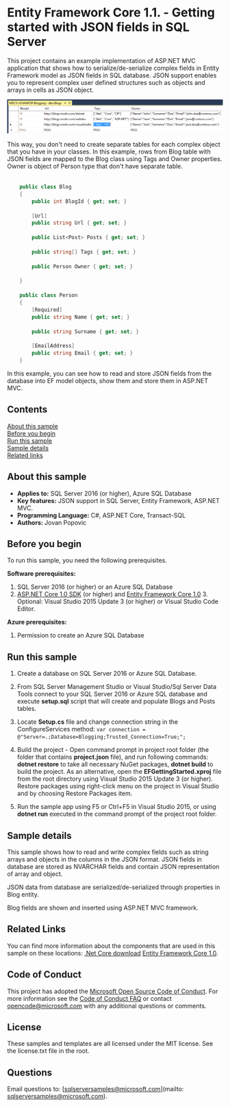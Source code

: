 # Entity Framework Core 1.1. - Getting started with JSON fields in SQL Server

This project contains an example implementation of ASP.NET MVC application that shows how to serialize/de-serialize complex fields in Entity Framework model as JSON fields in SQL database.
JSON support enables you to represent complex user defined structures such as objects and arrays in cells as JSON object.

![JSON fields in Blogging table](../../../../media/features/json-in-table.png)

This way, you don't need to create separate tables for each complex object that you have in your classes. 
In this example, rows from Blog table with JSON fields are mapped to the Blog class using Tags and Owner properties. Owner is object of Person type that don't have separate table.

```C#

    public class Blog
    {
        public int BlogId { get; set; }

        [Url]
        public string Url { get; set; }

        public List<Post> Posts { get; set; }

        public string[] Tags { get; set; }

        public Person Owner { get; set; }

    }

    public class Person
    {
        [Required]
        public string Name { get; set; }

        public string Surname { get; set; }

        [EmailAddress]
        public string Email { get; set; }
    }
```

In this example, you can see how to read and store JSON fields from the database into EF model objects, show them and store them in ASP.NET MVC.

## Contents

[About this sample](#about-this-sample)<br/>
[Before you begin](#before-you-begin)<br/>
[Run this sample](#run-this-sample)<br/>
[Sample details](#sample-details)<br/>
[Related links](#related-links)<br/>

<a name=about-this-sample></a>

## About this sample

- **Applies to:** SQL Server 2016 (or higher), Azure SQL Database
- **Key features:** JSON support in SQL Server, Entity Framework, ASP.NET MVC.
- **Programming Language:** C#, ASP.NET Core, Transact-SQL
- **Authors:** Jovan Popovic

<a name=before-you-begin></a>

## Before you begin

To run this sample, you need the following prerequisites.

**Software prerequisites:**

1. SQL Server 2016 (or higher) or an Azure SQL Database
2. [ASP.NET Core 1.0 SDK](https://www.microsoft.com/net/core#windows) (or higher) and [Entity Framework Core 1.0](https://docs.microsoft.com/en-us/ef/core/) 3. Optional: Visual Studio 2015 Update 3 (or higher) or Visual Studio Code Editor.

**Azure prerequisites:**

1. Permission to create an Azure SQL Database

<a name=run-this-sample></a>

## Run this sample

1. Create a database on SQL Server 2016 or Azure SQL Database.

2. From SQL Server Management Studio or Visual Studio/Sql Server Data Tools connect to your SQL Server 2016 or Azure SQL database and execute **setup.sql** script that will create and populate Blogs and Posts tables.

3. Locate **Setup.cs** file and change connection string in the ConfigureServices method: `var connection = @"Server=.;Database=Blogging;Trusted_Connection=True;";`
            
4. Build the project - Open command prompt in project root folder (the folder that contains **project.json** file), and run following commands: **dotnet restore** to take all necessary NuGet packages, **dotnet build** to build the project. As an alternative, open the **EFGettingStarted.xproj** file from the root directory using Visual Studio 2015 Update 3 (or higher). Restore packages using right-click menu on the project in Visual Studio and by choosing Restore Packages item.

5. Run the sample app using F5 or Ctrl+F5 in Visual Studio 2015, or using **dotnet run** executed in the command prompt of the project root folder.  

<a name=sample-details></a>

## Sample details

This sample shows how to read and write complex fields such as string arrays and objects in the columns in the JSON format. JSON fields in database are stored as NVARCHAR fields and contain JSON representation of array and object.

JSON data from database are serialized/de-serialized through properties in Blog entity.

Blog fields are shown and inserted using ASP.NET MVC framework.

<a name=related-links></a>

## Related Links

You can find more information about the components that are used in this sample on these locations: 
[.Net Core download](https://www.microsoft.com/net/core#windows)
[Entity Framework Core 1.0](https://docs.microsoft.com/en-us/ef/core/).

## Code of Conduct
This project has adopted the [Microsoft Open Source Code of Conduct](https://opensource.microsoft.com/codeofconduct/). For more information see the [Code of Conduct FAQ](https://opensource.microsoft.com/codeofconduct/faq/) or contact [opencode@microsoft.com](mailto:opencode@microsoft.com) with any additional questions or comments.

## License
These samples and templates are all licensed under the MIT license. See the license.txt file in the root.

## Questions
Email questions to: [sqlserversamples@microsoft.com](mailto: sqlserversamples@microsoft.com).
